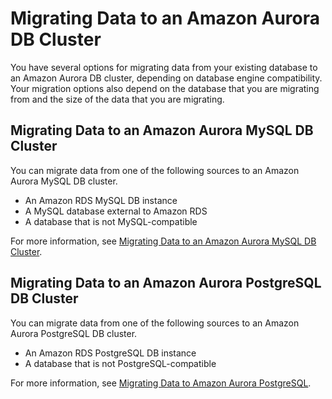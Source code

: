 # Migrating Data to an Amazon Aurora DB Cluster<a name="Aurora.Migrate"></a>

You have several options for migrating data from your existing database to an Amazon Aurora DB cluster, depending on database engine compatibility\. Your migration options also depend on the database that you are migrating from and the size of the data that you are migrating\. 

## Migrating Data to an Amazon Aurora MySQL DB Cluster<a name="Aurora.Migrate.MySQL"></a>

You can migrate data from one of the following sources to an Amazon Aurora MySQL DB cluster\.
+ An Amazon RDS MySQL DB instance
+ A MySQL database external to Amazon RDS
+ A database that is not MySQL\-compatible

For more information, see [Migrating Data to an Amazon Aurora MySQL DB Cluster](AuroraMySQL.Migrating.md)\.

## Migrating Data to an Amazon Aurora PostgreSQL DB Cluster<a name="Aurora.Migrate.PostgreSQL"></a>

You can migrate data from one of the following sources to an Amazon Aurora PostgreSQL DB cluster\.
+ An Amazon RDS PostgreSQL DB instance
+ A database that is not PostgreSQL\-compatible

For more information, see [Migrating Data to Amazon Aurora PostgreSQL](AuroraPostgreSQL.Migrating.md)\.
